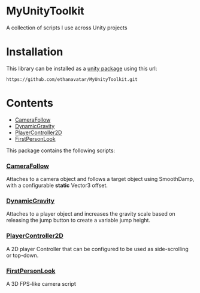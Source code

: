 # MyUnityToolkit
A collection of scripts I use across Unity projects

# Installation

This library can be installed as a [unity package](https://docs.unity3d.com/Manual/upm-ui-giturl.html) using this url:
```
https://github.com/ethanavatar/MyUnityToolkit.git
```

# Contents

 - [CameraFollow](#CameraFollow)
 - [DynamicGravity](#DynamicGravity)
 - [PlayerController2D](#PlayerController2D)
 - [FirstPersonLook](#FirstPersonLook)

This package contains the following scripts:
### [CameraFollow](Scripts/CameraFollow.cs)

Attaches to a camera object and follows a target object using SmoothDamp, with a configurable **static** Vector3 offset.

### [DynamicGravity](Scripts/DynamicGravity.cs)

Attaches to a player object and increases the gravity scale based on releasing the jump button to create a variable jump height.

### [PlayerController2D](Scripts/PlayerController2D.cs)

A 2D player Controller that can be configured to be used as side-scrolling or top-down.

### [FirstPersonLook](Scripts/FirstPersonLook.cs)

A 3D FPS-like camera script